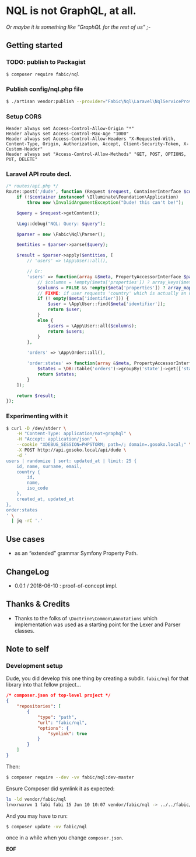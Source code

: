 # NQL is not GraphQL, at all.

_Or maybe it is something like “GraphQL for the rest of us” ;-_

## Getting started

### TODO: publish to Packagist

```bash
$ composer require fabic/nql
```

### Publish config/nql.php file

```bash
$ ./artisan vendor:publish --provider="Fabic\Nql\Laravel\NqlServiceProvider" -vvv
```

### Setup CORS

```apacheconfig
Header always set Access-Control-Allow-Origin "*"
Header always set Access-Control-Max-Age "1000"
Header always set Access-Control-Allow-Headers "X-Requested-With, Content-Type, Origin, Authorization, Accept, Client-Security-Token, X-Custom-Header"
Header always set "Access-Control-Allow-Methods" "GET, POST, OPTIONS, PUT, DELETE"
```

### Laravel API route decl.

```php
/* routes/api.php */
Route::post('/dude', function (Request $request, ContainerInterface $container) {
    if (!$container instanceof \Illuminate\Foundation\Application)
        throw new \InvalidArgumentException("Dude! this can't be!");

    $query = $request->getContent();

    \Log::debug("NQL: Query: $query");

    $parser = new \Fabic\Nql\Parser();

    $entities = $parser->parse($query);

    $result = $parser->apply($entities, [
        // 'users' => \App\User::all(),

        // Or:
        'users' => function(array &$meta, PropertyAccessorInterface $pa) {
            // $columns = !empty($meta['properties']) ? array_keys($meta['properties']) : ['*'];
            $columns = FALSE && !empty($meta['properties']) ? array_map(function(array $props) { return reset($props); }, $meta['properties']) : ['*'];
            // FIXME: if user requests 'country' which is actually an FK 'country_id'...
            if (! empty($meta['identifier'])) {
                $user = \App\User::find($meta['identifier']);
                return $user;
            }
            else {
                $users = \App\User::all($columns);
                return $users;
            }
        },

        'orders' => \App\Order::all(),

        'order:states' => function(array &$meta, PropertyAccessorInterface $pa) {
            $states = \DB::table('orders')->groupBy('state')->get(['state'])->pluck('state');
            return $states;
        }
    ]);

    return $result;
});
```

### Experimenting with it

```bash
$ curl -D /dev/stderr \
    -H "Content-Type: application/not+graphql" \
    -H "Accept: application/json" \
    --cookie "XDEBUG_SESSION=PHPSTORM; path=/; domain=.gosoko.local;" \
    -X POST http://api.gosoko.local/api/dude \
    -d '
users | randomize | sort: updated_at | limit: 25 {
    id, name, surname, email,
    country {
        id,
        name,
        iso_code
    },
    created_at, updated_at
},
order:states
' \
  | jq -rC '.'
```

## Use cases

* as an “extended” grammar Symfony Property Path.

## ChangeLog

* 0.0.1 / 2018-06-10 : proof-of-concept impl.

## Thanks & Credits

* Thanks to the folks of `\Doctrine\Common\Annotations` which implementation
  was used as a starting point for the Lexer and Parser classes.

## Note to self

### Development setup

Dude, you did develop this one thing by creating a subdir. `fabic/nql` for that
library into that fellow project...

```json
/* composer.json of top-level project */
{
    "repositories": [
        {
            "type": "path",
            "url": "fabic/nql",
            "options": {
                "symlink": true
            }
        }
    ]
}
```

Then:
```bash
$ composer require --dev -vv fabic/nql:dev-master
```

Ensure Composer did symlink it as expected:

```bash
ls -ld vendor/fabic/nql
lrwxrwxrwx 1 fabi fabi 15 Jun 10 10:07 vendor/fabic/nql -> ../../fabic/nql
```

And you may have to run:

```bash
$ composer update -vv fabic/nql
```

once in a while when you change `composer.json`.

__EOF__
